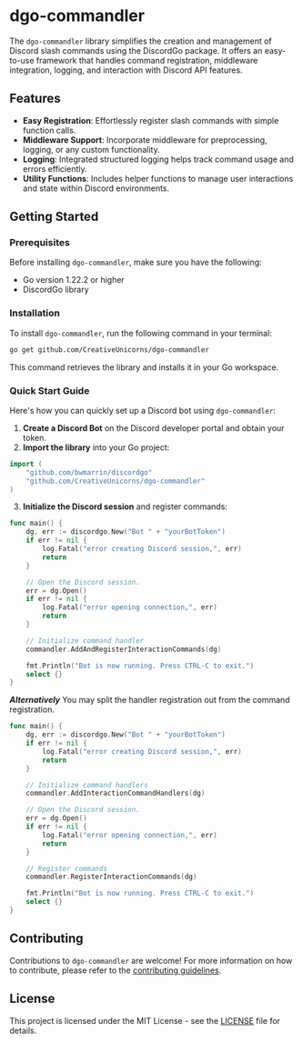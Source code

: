 # dgo-commandler

The `dgo-commandler` library simplifies the creation and management of Discord slash commands using the DiscordGo package. It offers an easy-to-use framework that handles command registration, middleware integration, logging, and interaction with Discord API features.

## Features

- **Easy Registration**: Effortlessly register slash commands with simple function calls.
- **Middleware Support**: Incorporate middleware for preprocessing, logging, or any custom functionality.
- **Logging**: Integrated structured logging helps track command usage and errors efficiently.
- **Utility Functions**: Includes helper functions to manage user interactions and state within Discord environments.

## Getting Started

### Prerequisites

Before installing `dgo-commandler`, make sure you have the following:

- Go version 1.22.2 or higher
- DiscordGo library

### Installation

To install `dgo-commandler`, run the following command in your terminal:

```bash
go get github.com/CreativeUnicorns/dgo-commandler
```

This command retrieves the library and installs it in your Go workspace.

### Quick Start Guide

Here's how you can quickly set up a Discord bot using `dgo-commandler`:

1. **Create a Discord Bot** on the Discord developer portal and obtain your token.
2. **Import the library** into your Go project:

```go
import (
    "github.com/bwmarrin/discordgo"
    "github.com/CreativeUnicorns/dgo-commandler"
)
```

3. **Initialize the Discord session** and register commands:

```go
func main() {
    dg, err := discordgo.New("Bot " + "yourBotToken")
    if err != nil {
        log.Fatal("error creating Discord session,", err)
        return
    }

    // Open the Discord session.
    err = dg.Open()
    if err != nil {
        log.Fatal("error opening connection,", err)
        return
    }

    // Initialize command handler
    commandler.AddAndRegisterInteractionCommands(dg)

    fmt.Println("Bot is now running. Press CTRL-C to exit.")
    select {}
}
```

**_Alternatively_**
You may split the handler registration out from the command registration.

```go
func main() {
    dg, err := discordgo.New("Bot " + "yourBotToken")
    if err != nil {
        log.Fatal("error creating Discord session,", err)
        return
    }

    // Initialize command handlers
    commandler.AddInteractionCommandHandlers(dg)

    // Open the Discord session.
    err = dg.Open()
    if err != nil {
        log.Fatal("error opening connection,", err)
        return
    }

    // Register commands
    commandler.RegisterInteractionCommands(dg)

    fmt.Println("Bot is now running. Press CTRL-C to exit.")
    select {}
}
```

## Contributing

Contributions to `dgo-commandler` are welcome! For more information on how to contribute, please refer to the [contributing guidelines](CONTRIBUTING.md).

## License

This project is licensed under the MIT License - see the [LICENSE](LICENSE) file for details.
